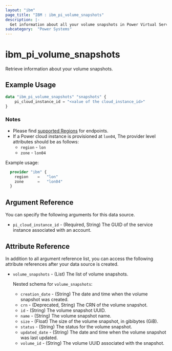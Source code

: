 ```yaml
---
layout: "ibm"
page_title: "IBM : ibm_pi_volume_snapshots"
description: |-
  Get information about all your volume snapshots in Power Virtual Server.
subcategory:  "Power Systems"
---
```


# ibm_pi_volume_snapshots

Retrieve information about your volume snapshots.

## Example Usage

```terraform
data "ibm_pi_volume_snapshots" "snapshots" {
    pi_cloud_instance_id = "<value of the cloud_instance_id>" 
}
```

### Notes

- Please find [supported Regions](https://cloud.ibm.com/apidocs/power-cloud#endpoint) for endpoints.
- If a Power cloud instance is provisioned at `lon04`, The provider level attributes should be as follows:
  - `region` - `lon`
  - `zone` - `lon04`
  
Example usage:

  ```terraform
    provider "ibm" {
      region    =   "lon"
      zone      =   "lon04"
    }
  ```

## Argument Reference

You can specify the following arguments for this data source.

- `pi_cloud_instance_id` - (Required, String) The GUID of the service instance associated with an account.

## Attribute Reference

In addition to all argument reference list, you can access the following attribute references after your data source is created.

- `volume_snapshots` - (List) The list of volume snapshots.

  Nested schema for `volume_snapshots`:
  - `creation_date` - (String) The date and time when the volume snapshot was created.
  - `crn` - (Deprecated, String) The CRN of the volume snapshot.
  - `id` - (String) The volume snapshot UUID.
  - `name` - (String) The volume snapshot name.
  - `size` - (Float) The size of the volume snapshot, in gibibytes (GiB).
  - `status` - (String) The status for the volume snapshot.
  - `updated_date` - (String) The date and time when the volume snapshot was last updated.
  - `volume_id` - (String) The volume UUID associated with the snapshot.
